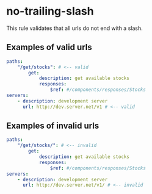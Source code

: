# no-trailing-slash

This rule validates that all urls do not end with a slash.

## Examples of valid urls

```yaml
paths:
    "/get/stocks": # <-- valid
        get:
            description: get available stocks
            responses:
                $ref: #/components/responses/Stocks
servers:
    - description: development server
      url: http://dev.server.net/v1 # <-- valid
```

## Examples of invalid urls

```yaml
paths:
    "/get/stocks/": # <-- invalid
        get:
            description: get available stocks
            responses:
                $ref: #/components/responses/Stocks
servers:
    - description: development server
      url: http://dev.server.net/v1/ # <-- invalid
```
